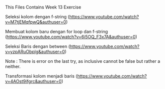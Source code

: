 This Files Contains Week 13 Exercise

Seleksi kolom dengan f-string (https://www.youtube.com/watch?v=M7tjEMqfpwQ&authuser=0)

Membuat kolom baru dengan for loop dan f-string (https://www.youtube.com/watch?v=6i5OQ_F3x7A&authuser=0)

Seleksi Baris dengan between (https://www.youtube.com/watch?v=yzpARuObplg&authuser=0)

Note : There is error on the last try, as inclusive cannot be false but rather a neither.

Transformasi kolom menjadi baris (https://www.youtube.com/watch?v=4AOst9ifgrc&authuser=0)
